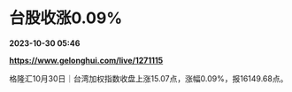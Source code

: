 # 台股收涨0.09%

**2023-10-30 05:46**

**https://www.gelonghui.com/live/1271115**

格隆汇10月30日｜台湾加权指数收盘上涨15.07点，涨幅0.09%，报16149.68点。